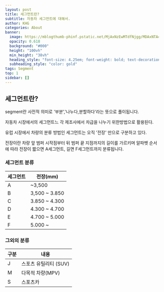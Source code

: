 ```yaml
---
layout: post
title: 세그먼트란?
subtitle: 자동차 세그먼트에 대해서.
author: KHG
categories: About
banner:
  image: https://mblogthumb-phinf.pstatic.net/MjAxNzEwMTdfNjgg/MDAxNTA4MjQ3MTIyMzY2.mbehNJ2l-7gWPfjmFe4GJAuS6D6PUe6SZ8C9jbHpwQYg.ZqB98cM-YYaU62RbxMSJJpqCdft6myKlBd_JIk7AwBIg.JPEG.fotolia_korea/%EB%AC%BC%EC%9D%8C%ED%91%9C_%EC%9D%B4%EB%AF%B8%EC%A7%80_2.jpg?type=w800
  opacity: 0.618
  background: "#000"
  height: "100vh"
  min_height: "38vh"
  heading_style: "font-size: 4.25em; font-weight: bold; text-decoration: underline"
  subheading_style: "color: gold"
tags: Segment
top: 1
sidebar: []
---
```

## 세그먼트란?

segment란 사전적 의미로 '부분','나누다,분할하다'라는 뜻으로 풀이됩니다.

자동차 시장에서의 세그먼트느 각 제조사에서 차급을 나누기 위한방법으로 활용된다.

유럽 시장에서 차량의 분류 방법인 세그먼트는 오직 '전장' 만으로 구분하고 있다.

전장이란 차량 앞 범퍼 시작점부터 뒤 범퍼 끝 지점까지의 길이를 가르키며 알파벳 순서에 따라 전장이 짧으면 A세그먼트, 길면 F세그먼트까지 분류됩니다.
### 세그먼트 분류
| 세그먼트               | 전장(mm)            |
| --------------------- | --------------------- |
|   A   | ~3,500        |
|   B   | 3,500 ~ 3.850 |
|   C   | 3.850 ~ 4.300 |
|   D   | 4.300 ~ 4.700 | 
|   E   | 4.700 ~ 5.000 | 
|   F   | 5.000 ~       | 

### 그외의 분류
| 구분               | 내용            |
| --------------------- | --------------------- |
|   J   | 스포츠 유틸리티 (SUV) |
|   M   | 다목적 차량(MPV)      |
|   S   | 스포츠카              |
